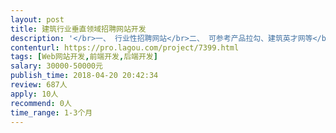 ```yaml
---                
layout: post       
title: 建筑行业垂直领域招聘网站开发           
description: '</br>一、 行业性招聘网站</br>二、 可参考产品拉勾、建筑英才网等</br>三、 人员要求</br>1. web前后端基本开发素质；</br>2. 有招聘类、社区类网站开发经验优先</br>'     
contenturl: https://pro.lagou.com/project/7399.html      
tags: [Web网站开发,前端开发,后端开发]            
salary: 30000-50000元          
publish_time: 2018-04-20 20:42:34         
review: 687人                   
apply: 10人                   
recommend: 0人                   
time_range: 1-3个月              
---                 
```


